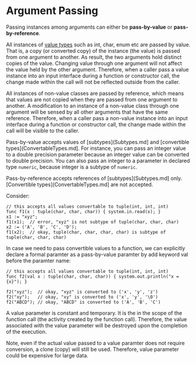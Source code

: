 # Argument Passing

Passing instances among arguments can either be **pass-by-value** or **pass-by-reference**. 

All instances of [value types](ValueClass.md) such as int, char, enum etc are passed by value. That is, a copy (or converted copy) of the instance (the value) is passed from one argument to another. As result, the two arguments hold distinct copies of the value. Changing value through one argument will not affect the value held by the other argument. Therefore, when a caller pass a value instance into an input interface during a function or constructor call, the change made within the call will not be reflected outside from the caller.

All instances of non-value classes are passed by reference, which means that values are not copied when they are passed from one argument to another. A modification
to an instance of a non-value class through one argument will be sensed by all other arguments that have the same reference. Therefore, when a caller pass a non-value instance into an input interface during a function or constructor call, the change made within the call will be visible to the caller.

Pass-by-value accepts values of [subtypes](Subtypes.md] and [convertible types](ConvertableTypes.md]. For instance, you can pass an integer value to a double
precision parameter because an integer value can be converted to double precision. You can also pass an integer to a parameter in declared type `numeric`, because integer is a subtype of `numeric`.

Pass-by-reference accepts references of [subtypes](Subtypes.md] only. [Convertible types](ConvertableTypes.md] are not accepted.

Consider:
```altscript
// this accepts all values convertable to tuple(int, int, int)
func f1(x : tuple(char, char, char)) { system.in.read(x); }
x1 := "xyz";
f1(x1);  // error, "xyz" is not subtype of tuple(char, char, char)
x2 := ('A', 'B', 'C', 'D');
f1(x2);  // okay, tuple(char, char, char, char) is subtype of tuple(char, char, char)
```

In case we need to pass convertible values to a function, we can explicitly declare a formal paramter
as a pass-by-value paramter by add keyword val before the paramter name:

```altscript
// this accepts all values convertable to tuple(int, int, int)
func f2(val x : tuple(char, char, char)) { system.out.println("x = {x}"); }

f2("xyz");  // okay, "xyz" is converted to ('x', 'y', 'z')
f2("xy");   // okay, "xy" is converted to ('x', 'y', '\0')
f2("ABCD"); // okay, "ABCD" is converted to ('A', 'B', 'C')
```

A value parameter is constant and temporary. It is the in the scope of the function call (the activity created
by the function call). Therefore, the value associated with the value parameter will be destroyed
upon the completion of the execution.

Note, even if the actual value passed to a value paramter does not require conversion, a clone (copy) will still
be used. Therefore, value parameter could be expensive for large data.
